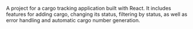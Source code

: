 A project for a cargo tracking application built with React. It includes features for adding cargo, changing its status, filtering by status, as well as error handling and automatic cargo number generation.
